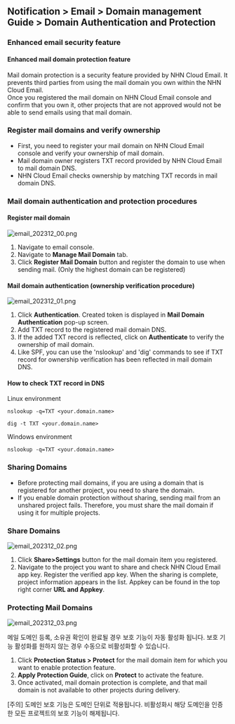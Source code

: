 ## Notification > Email > Domain management Guide > Domain Authentication and Protection

### Enhanced email security feature

#### Enhanced mail domain protection feature

Mail domain protection is a security feature provided by NHN Cloud Email. It prevents third parties from using the mail domain you own within the NHN Cloud
Email.
<br> Once you registered the mail domain on NHN Cloud Email console and confirm that you own it, other projects that are not approved would not be able to send
emails using that mail domain.

### Register mail domains and verify ownership

- First, you need to register your mail domain on NHN Cloud Email console and verify your ownership of mail domain.
- Mail domain owner registers TXT record provided by NHN Cloud Email to mail domain DNS.
- NHN Cloud Email checks ownership by matching TXT records in mail domain DNS.

### Mail domain authentication and protection procedures

#### Register mail domain

![email_202312_00.png](https://kr1-api-object-storage.nhncloudservice.com/v1/AUTH_2acdfabf4efe4efc8a04c00b348110c9/cdn_origin/prod_email/email_202312_00_en.png)

1. Navigate to email console.
2. Navigate to **Manage Mail Domain** tab.
3. Click **Register Mail Domain** button and register the domain to use when sending mail. (Only the highest domain can be registered)

#### Mail domain authentication (ownership verification procedure)

![email_202312_01.png](https://kr1-api-object-storage.nhncloudservice.com/v1/AUTH_2acdfabf4efe4efc8a04c00b348110c9/cdn_origin/prod_email/email_202312_01_en.png)

1. Click **Authentication**. Created token is displayed in **Mail Domain Authentication** pop-up screen.
2. Add TXT record to the registered mail domain DNS.
3. If the added TXT record is reflected, click on **Authenticate** to verify the ownership of mail domain.
4. Like SPF, you can use the 'nslookup' and 'dig' commands to see if TXT record for ownership verification has been reflected in mail domain DNS.

#### How to check TXT record in DNS

Linux environment

``` 
nslookup -q=TXT <your.domain.name> 
```

``` 
dig -t TXT <your.domain.name> 
```

Windows environment

```
nslookup -q=TXT <your.domain.name> 
```

### Sharing Domains

- Before protecting mail domains, if you are using a domain that is registered for another project, you need to share the domain.
- If you enable domain protection without sharing, sending mail from an unshared project fails. Therefore, you must share the mail domain if using it for
  multiple projects.

### Share Domains

![email_202312_02.png](https://kr1-api-object-storage.nhncloudservice.com/v1/AUTH_2acdfabf4efe4efc8a04c00b348110c9/cdn_origin/prod_email/email_202312_02_en.png)

1. Click **Share>Settings** button for the mail domain item you registered.
2. Navigate to the project you want to share and check NHN Cloud Email app key. Register the verified app key. When the sharing is complete, project information
   appears in the list. Appkey can be found in the top right corner **URL and Appkey**.

### Protecting Mail Domains

![email_202312_03.png](https://kr1-api-object-storage.nhncloudservice.com/v1/AUTH_2acdfabf4efe4efc8a04c00b348110c9/cdn_origin/prod_email/email_202312_03_en.png)

메일 도메인 등록, 소유권 확인이 완료될 경우 보호 기능이 자동 활성화 됩니다. 보호 기능 활성화를 원하지 않는 경우 수동으로 비활성화할 수 있습니다.

1. Click **Protection Status > Protect** for the mail domain item for which you want to enable protection feature.
2. **Apply Protection Guide**, click on **Protect** to activate the feature.
3. Once activated, mail domain protection is complete, and that mail domain is not available to other projects during delivery.

[주의]
도메인 보호 기능은 도메인 단위로 적용됩니다. 비활성화시 해당 도메인을 인증한 모든 프로젝트의 보호 기능이 해제됩니다.

